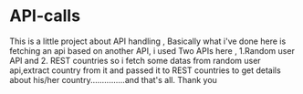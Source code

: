 # API-calls
This is a little project about API handling ,
Basically what i've done here is fetching an api based on another API,
i used Two APIs here , 1.Random user API and 2. REST countries so i fetch some datas from random user api,extract country from it and passed it to REST countries to get details about his/her country...............and that's all. Thank you
